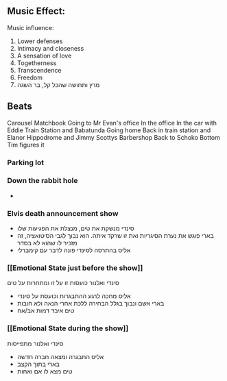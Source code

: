 ## Music Effect:
Music influence:
1. Lower defenses
2. Intimacy and closeness
3. A sensation of love
4. Togetherness
5. Transcendence
6. Freedom
7. מרץ ותחושה שהכל קל, בר השגה

## Beats
Carousel
Matchbook
Going to Mr Evan's office
In the office
In the car with Eddie
Train Station and Babatunda
Going home
Back in train station and Elanor
Hippodrome and Jimmy
Scottys Barbershop
Back to Schoko Bottom Tim figures it
### Parking lot 

### Down the rabbit hole
- 
### Elvis death announcement show
- סינדי מנשקת את טים, מנצלת את הפגיעות שלו
- בארי פוגש את נערת הסיגריות ואת זו שרקד איתה. הוא נבוך לגבי הסיטואציה, זה מזכיר לו שהוא לא בסדר
- אליס בהתרסה לסינדי פונה לדבר עם קימברלי
### [[Emotional State just before the show]]
סינדי ואלנור כועסות זו על זו ומתחרות על טים
- אליס מחכה לרגע ההתבגרות וכועסת על סינדי
- בארי אשם ונבוך בגלל הבחירה ללכת אחרי הנאה ולא חובות
- טים איבד דמות אב/אח
### [[Emotional State during the show]]
סינדי ואלנור מתפייסות
- אליס התבגרה ומצאה חברה חדשה
- בארי בתוך הקצב
- טים מצא לו אם ואחות
